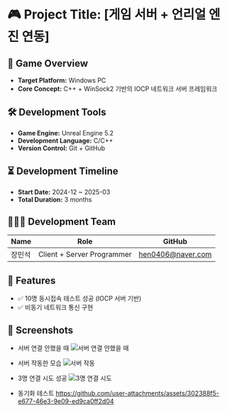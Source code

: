 # 🎮 Project Title: [게임 서버 + 언리얼 엔진 연동]

## 📌 Game Overview
- **Target Platform:** Windows PC
- **Core Concept:** C++ + WinSock2 기반의 IOCP 네트워크 서버 프레임워크

## 🛠️ Development Tools
- **Game Engine:** Unreal Engine 5.2
- **Development Language:** C/C++
- **Version Control:** Git + GitHub

## ⏳ Development Timeline
- **Start Date:** 2024-12 ~ 2025-03
- **Total Duration:** 3 months

## 👨‍👩‍👦 Development Team
| Name      | Role              | GitHub                                 |
|-----------|-------------------|----------------------------------------|
| 장민석     | Client + Server Programmer | [hen0406@naver.com](https://github.com/MinSeok0406) |

## 🎯 Features
- ✅ 10명 동시접속 테스트 성공 (IOCP 서버 기반)
- ✅ 비동기 네트워크 통신 구현

## 📸 Screenshots
- 서버 연결 안했을 때
![서버 연결 안했을 때](https://github.com/user-attachments/assets/286ab0fc-e581-47de-9b92-0ed5c824fbee)
- 서버 작동한 모습
![서버 작동](https://github.com/user-attachments/assets/8ae83a50-b0d1-425e-b67a-aa4dfef481c9)
- 3명 연결 시도 성공
![3명 연결 시도](https://github.com/user-attachments/assets/5bdae48b-2e3b-47f3-a5da-67516ca6d355)

- 동기화 테스트
https://github.com/user-attachments/assets/302388f5-e677-46e3-9e09-ed9ca0ff2d04

